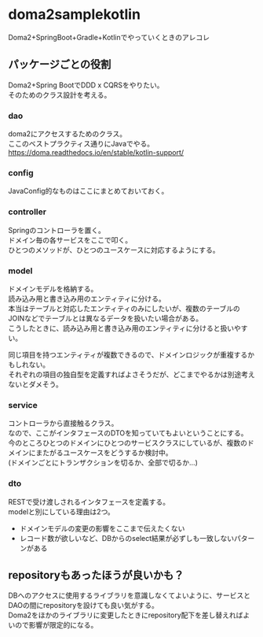 # doma2samplekotlin
Doma2+SpringBoot+Gradle+Kotlinでやっていくときのアレコレ

## パッケージごとの役割
Doma2+Spring BootでDDD x CQRSをやりたい。  
そのためのクラス設計を考える。  

### dao
doma2にアクセスするためのクラス。  
ここのベストプラクティス通りにJavaでやる。  
https://doma.readthedocs.io/en/stable/kotlin-support/

### config
JavaConfig的なものはここにまとめておいておく。  

### controller
Springのコントローラを置く。  
ドメイン毎の各サービスをここで叩く。  
ひとつのメソッドが、ひとつのユースケースに対応するようにする。  

### model
ドメインモデルを格納する。  
読み込み用と書き込み用のエンティティに分ける。  
本当はテーブルと対応したエンティティのみにしたいが、複数のテーブルのJOINなどでテーブルとは異なるデータを扱いたい場合がある。  
こうしたときに、読み込み用と書き込み用のエンティティに分けると扱いやすい。  

同じ項目を持つエンティティが複数できるので、ドメインロジックが重複するかもしれない。  
それぞれの項目の独自型を定義すればよさそうだが、どこまでやるかは別途考えないとダメそう。  

### service
コントローラから直接触るクラス。  
なので、ここがインタフェースのDTOを知っていてもよいということにする。  
今のところひとつのドメインにひとつのサービスクラスにしているが、複数のドメインにまたがるユースケースをどうするか検討中。  
(ドメインごとにトランザクションを切るか、全部で切るか…)  

### dto
RESTで受け渡しされるインタフェースを定義する。  
modelと別にしている理由は2つ。  
* ドメインモデルの変更の影響をここまで伝えたくない  
* レコード数が欲しいなど、DBからのselect結果が必ずしも一致しないパターンがある  

## repositoryもあったほうが良いかも？
DBへのアクセスに使用するライブラリを意識しなくてよいように、サービスとDAOの間にrepositoryを設けても良い気がする。  
Doma2をほかのライブラリに変更したときにrepository配下を差し替えればよいので影響が限定的になる。  